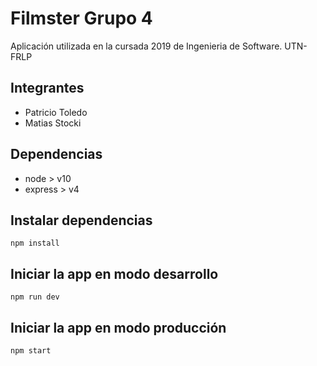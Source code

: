 # Filmster Grupo 4

Aplicación utilizada en la cursada 2019 de Ingenieria de Software. UTN-FRLP

## Integrantes

* Patricio Toledo
* Matias Stocki

## Dependencias

 - node > v10
 - express > v4

## Instalar dependencias

`npm install`

## Iniciar la app en modo desarrollo

`npm run dev`

## Iniciar la app en modo producción

`npm start`

